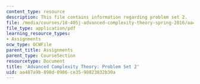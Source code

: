 ```yaml
---
content_type: resource
description: This file contains information regarding problem set 2.
file: /media/courses/18-405j-advanced-complexity-theory-spring-2016/aa487a9b898d0986ce3598823832b30a_MIT18_405JS16_pset2.pdf
file_type: application/pdf
learning_resource_types:
- Assignments
ocw_type: OCWFile
parent_title: Assignments
parent_type: CourseSection
resourcetype: Document
title: 'Advanced Complexity Theory: Problem Set 2'
uid: aa487a9b-898d-0986-ce35-98823832b30a
---
```

